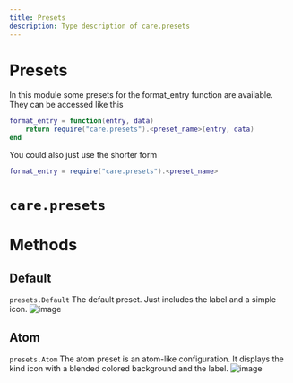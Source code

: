 ```yaml
---
title: Presets
description: Type description of care.presets
---
```


# Presets

In this module some presets for the format_entry function are available. They can be accessed like this
```lua
format_entry = function(entry, data)
    return require("care.presets").<preset_name>(entry, data)
end
```
You could also just use the shorter form
```lua
format_entry = require("care.presets").<preset_name>
```
# `care.presets`

# Methods

## Default
`presets.Default`
The default preset. Just includes the label and a simple icon.
![image](https://github.com/user-attachments/assets/962a3bc3-72d8-413b-9b02-90e43e7bced8)

## Atom
`presets.Atom`
The atom preset is an atom-like configuration. It displays the kind icon with a blended colored background and
the label.
![image](https://github.com/user-attachments/assets/dcbc5e92-96e7-49f4-83d1-797a9c54d42a)